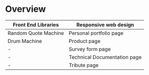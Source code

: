 # Overview

| Front End Libraries | Responsive web design |
| ------------------- | --------------------- |
| Random Quote Machine | Personal portfolio page |
| Drum Machine | Product page |
| - | Survey form page |
| - | Technical Documentation page |
| - | Tribute page |
